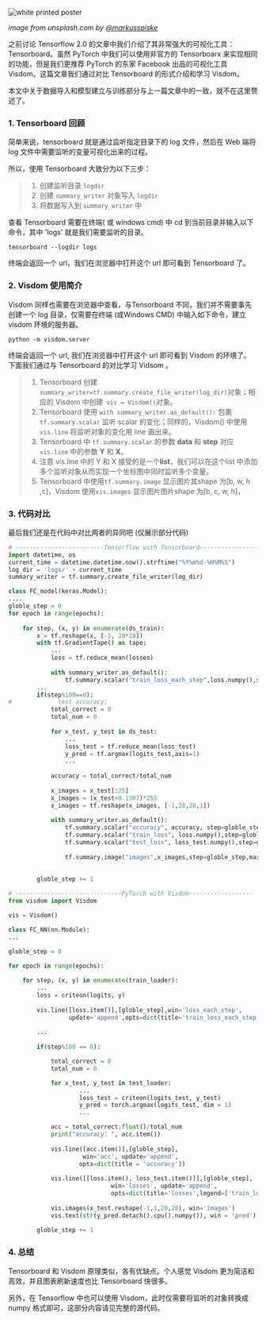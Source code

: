 ![white printed poster](https://tva1.sinaimg.cn/large/00831rSTgy1gcfug7ue2hj30rs0ijmz4.jpg)

*image from unsplash.com by [@markusspiske](https://unsplash.com/@markusspiske)*

之前讨论 Tensorflow 2.0 的文章中我们介绍了其非常强大的可视化工具：Tensorboard。虽然 PyTorch 中我们可以使用非官方的 Tensorboarx 来实现相同的功能，但是我们更推荐 PyTorch 的东家 Facebook 出品的可视化工具 Visdom。这篇文章我们通过对比 Tensorboard 的形式介绍和学习 Visdom。

本文中关于数据导入和模型建立与训练部分与上一篇文章中的一致，就不在这里赘述了。

### 1. Tensorboard 回顾

简单来说，tensorboard 就是通过监听指定目录下的 log 文件，然后在 Web 端将 log 文件中需要监听的变量可视化出来的过程。

所以，使用 Tensorboard 大致分为以下三步：

> 1. 创建监听目录 `logdir`
> 2. 创建 `summary_writer` 对象写入 `logdir`
> 3. 将数据写入到 `summary_writer` 中

查看 Tensorboard 需要在终端( 或 windows cmd) 中 cd 到当前目录并输入以下命令，其中 'logs' 就是我们需要监听的目录。

```
tensorboard --logdir logs
```

终端会返回一个 url，我们在浏览器中打开这个 url 即可看到 Tensorboard 了。

### 2. Visdom 使用简介

Visdom 同样也需要在浏览器中查看，与Tensorboard 不同，我们并不需要事先创建一个 log 目录，仅需要在终端 (或Windows CMD) 中输入如下命令，建立visdom 环境的服务器。

```
python -m visdom.server
```

终端会返回一个 url, 我们在浏览器中打开这个 url 即可看到 Visdom 的环境了。 下面我们通过与 Tensorboard 的对比学习 Vidsom 。

> 1. Tensorboard 创建 `summary_writer=tf.summary.create_file_writer(log_dir)`对象；相应的 Visdom 中创建` vis = Visdom()`对象。
> 2. Tensorboard 使用 `with summary_writer.as_default():` 包裹 `tf.summary.scalar` 监听 scalar 的变化；同样的，Visdom() 中使用 `vis.line` 将监听对象的变化用 line 画出来。
> 3. Tensorboard 中 `tf.summary.scalar` 的参数 **data** 和 **step** 对应 `vis.line` 中的参数 **Y** 和 **X**。
> 4. 注意 vis.line 中的 Y 和 X 接受的是一个**list**，我们可以在这个list 中添加多个监听对象从而实现一个坐标图中同时监听多个变量。
> 5. Tensorboard 中使用`tf.summary.image` 显示图片其shape 为[b, w, h ,c]，Visdom 使用`vis.images` 显示图片图片shape 为[b, c, w, h]，

### 3. 代码对比

最后我们还是在代码中对比两者的异同吧 (仅展示部分代码)

```python
# -------------------------Tensorflow with Tensorboard-------------------------
import datetime, os
current_time = datetime.datetime.now().strftime("%Y%m%d-%H%M%S")
log_dir = 'logs/' + current_time
summary_writer = tf.summary.create_file_writer(log_dir)

class FC_model(keras.Model):
....
globle_step = 0    
for epoch in range(epochs):
    
    for step, (x, y) in enumerate(ds_train):
        x = tf.reshape(x, [-1, 28*28])
        with tf.GradientTape() as tape:            
            ...
            loss = tf.reduce_mean(losses)
            
            with summary_writer.as_default():            
                tf.summary.scalar("train_loss_each_step",loss.numpy(),step=globle_step)            
		...
        if(step%100==0):
#             test accuracy: 
            total_correct = 0
            total_num = 0
            
            for x_test, y_test in ds_test:
				...
                loss_test = tf.reduce_mean(loss_test)
                y_pred = tf.argmax(logits_test,axis=1)
				...
            
            accuracy = total_correct/total_num
            
            x_images = x_test[:25]
            x_images = (x_test+0.1307)*255
            x_images = tf.reshape(x_images, [-1,28,28,1])
            
            with summary_writer.as_default():
                tf.summary.scalar("accuracy", accuracy, step=globle_step)
                tf.summary.scalar("train_loss", loss.numpy(),step=globle_step)
                tf.summary.scalar("test_loss", loss_test.numpy(),step=globle_step)
                
                tf.summary.image("images",x_images,step=globle_step,max_outputs=25)
        
        
        globle_step += 1

# ------------------------------PyTorch with Visdom------------------
from visdom import Visdom

vis = Visdom()

class FC_NN(nn.Module):
...

globle_step = 0

for epoch in range(epochs):
    
    for step, (x, y) in enumerate(train_loader):
        ...
        loss = criteon(logits, y)
        
        vis.line([loss.item()],[globle_step],win='loss_each_step',
                 update='append',opts=dict(title='train_loss_each_step') )
        
		...
        
        if(step%100 == 0):

            total_correct = 0
            total_num = 0    

            for x_test, y_test in test_loader:
					...
                    loss_test = criteon(logits_test, y_test)
                    y_pred = torch.argmax(logits_test, dim = 1)
					...

            acc = total_correct.float()/total_num
            print("accuracy: ", acc.item())
            
            vis.line([acc.item()],[globle_step],
                     win='acc', update='append',
                    opts=dict(title = 'accuracy'))
            
            vis.line([[loss.item(), loss_test.item()]],[globle_step], 
                             win='losses', update='append', 
                             opts=dict(title='losses',legend=['train_loss', 'test_loss'] ))
            
            vis.images(x_test.reshape(-1,1,28,28), win='images')
            vis.text(str(y_pred.detach().cpu().numpy()), win = 'pred')
    
        globle_step += 1           

```

### 4. 总结

Tensorboard 和 Visdom 原理类似，各有优缺点。个人感觉 Visdom 更为简洁和高效，并且图表刷新速度也比 Tensorboard 快很多。

另外，在 Tensorflow 中也可以使用 Visdom，此时仅需要将监听的对象转换成 numpy 格式即可，这部分内容请见完整的源代码。